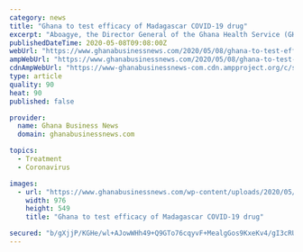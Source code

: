 ```yaml
---
category: news
title: "Ghana to test efficacy of Madagascar COVID-19 drug"
excerpt: "Aboagye, the Director General of the Ghana Health Service (GHS), has said Ghana is ready to make an assessment on ‘Covid-Organics’- the purported COVID-19 cure from Madagascar. He said when that herbal product is made available the GHS would collaborate with the Food and Drugs Authority to ascertain its potency and advise the public accordingly."
publishedDateTime: 2020-05-08T09:08:00Z
webUrl: "https://www.ghanabusinessnews.com/2020/05/08/ghana-to-test-efficacy-of-madagascar-covid-19-drug/"
ampWebUrl: "https://www.ghanabusinessnews.com/2020/05/08/ghana-to-test-efficacy-of-madagascar-covid-19-drug/amp/"
cdnAmpWebUrl: "https://www-ghanabusinessnews-com.cdn.ampproject.org/c/s/www.ghanabusinessnews.com/2020/05/08/ghana-to-test-efficacy-of-madagascar-covid-19-drug/amp/"
type: article
quality: 90
heat: 90
published: false

provider:
  name: Ghana Business News
  domain: ghanabusinessnews.com

topics:
  - Treatment
  - Coronavirus

images:
  - url: "https://www.ghanabusinessnews.com/wp-content/uploads/2020/05/Madagascar-COVID-19-drug.jpg"
    width: 976
    height: 549
    title: "Ghana to test efficacy of Madagascar COVID-19 drug"

secured: "b/gXjjP/KGHe/wl+AJowWHh49+Q9GTo76cqyvF+MealgGos9KxeKv4/gI3cRUdgOuK40lPvYO8DGC8KvAwdlv0mB/EGIeEB3HyYblYALZjb15mRDTiBDEUhqnvPZet12haQznza+PDRzetgQvJQyxgLUEOusml53WXZ0NThSqZDymIgvRUVbPAKj5aO/al6thPfCjFqOCqd92wuX74Sf/9dI0xs8RPep7uL7O7Qq2hawh5XSj4nhu0FSkWN7jcyYuwRgNHs/Yg91gJRGH4RmqchB53T5hmM9buj1og4Vk4YPqYcKcI3WRq2lp0g7s/vC;UQDZrfxwPvz60HHCAWlSEg=="
---
```


